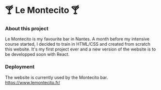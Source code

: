 # 🍸 Le Montecito 🍸

### About this project

Le Montecito is my favourite bar in Nantes. A month before my intensive course started, I decided to train in HTML/CSS and created from scratch this website. It's my first project ever and a new version of the website is to be developped soon with React.  

### Deployment

The website is currently used by the Montecito bar.
https://www.lemontecito.fr/

